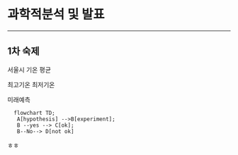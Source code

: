 # 과학적분석 및 발표
------

## 1차 숙제
서울시 기온 평균

최고기온 최저기온

미래예측




```mermaid
  flowchart TD;
   A[hypothesis] -->B[experiment];
   B --yes --> C[ok];
   B--No--> D[not ok]
```
ㅎㅎ
